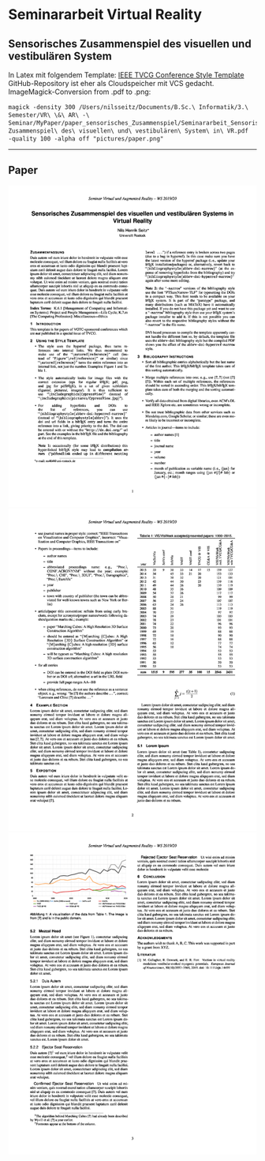 # Seminararbeit Virtual Reality

## Sensorisches Zusammenspiel des visuellen und vestibulären System

In Latex mit folgendem Template:
[IEEE TVCG Conference Style Template](https://www.overleaf.com/latex/templates/ieee-tvcg-conference-style-template/htqfqtgkvcqf)
<br>
GitHub-Repository ist eher als Cloudspeicher mit VCS gedacht.
<br>
ImageMagick-Conversion from .pdf to .png:
```
magick -density 300 /Users/nilsseitz/Documents/B.Sc.\ Informatik/3.\ Semester/VR\ \&\ AR\ -\ Seminar/MyPaper/paper_sensorisches_Zusammenspiel/Seminararbeit_Sensorisches\ Zusammenspiel\ des\ visuellen\ und\ vestibulären\ System\ in\ VR.pdf  -quality 100 -alpha off "pictures/paper.png" 
```
____
## Paper
![Page00](pictures/paper-0.png)
![Page01](pictures/paper-1.png)
![Page02](pictures/paper-2.png)
